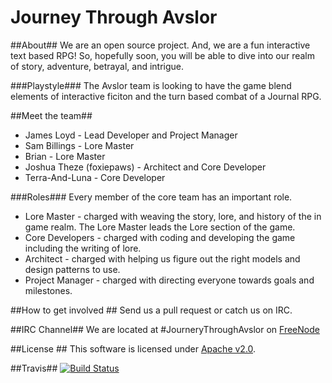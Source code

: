 Journey Through Avslor
====================

##About##
We are an open source project. And, we are a fun interactive text based RPG!
So, hopefully soon, you will be able to dive into our realm of story, adventure, betrayal, and intrigue.

###Playstyle###
The Avslor team is looking to have the game blend elements of interactive ficiton and the turn based combat of a Journal RPG.

##Meet the team##
* James Loyd - Lead Developer and Project Manager
* Sam Billings - Lore Master
* Brian - Lore Master
* Joshua Theze (foxiepaws) - Architect and Core Developer
* Terra-And-Luna - Core Developer

###Roles###
Every member of the core team has an important role.
* Lore Master - charged with weaving the story, lore, and history of the in game realm. The Lore Master leads the Lore section of the game.
* Core Developers - charged with coding and developing the game including the writing of lore.
* Architect - charged with helping us figure out the right models and design patterns to use.
* Project Manager - charged with directing everyone towards goals and milestones.

##How to get involved ##
Send us a pull request or catch us on IRC.

##IRC Channel##
We are located at  \#JourneryThroughAvslor on [FreeNode](http://freenode.net/)

##License ##
This software is licensed under [Apache v2.0](https://github.com/Avslor/JourneyThroughAvslor/blob/master/LICENSE).

##Travis##
[![Build Status](https://travis-ci.org/Avslor/JourneyThroughAvslor.png?branch=master)](https://travis-ci.org/Avslor/JourneyThroughAvslor)
